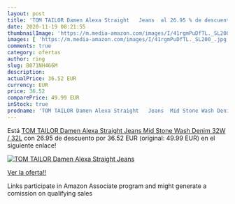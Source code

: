 ```yaml
---
layout: post
title: 'TOM TAILOR Damen Alexa Straight   Jeans  al 26.95 % de descuento'
date: 2020-11-19 08:21:55
thumbnailImage: 'https://m.media-amazon.com/images/I/41rgmPuDfTL._SL200_.jpg'
images: [ 'https://m.media-amazon.com/images/I/41rgmPuDfTL._SL200_.jpg' ]
comments: true
category: ofertas
author: ring
slug: B071NH466M
description:
actualPrice: 36.52 EUR
currency: EUR
price: 36.52
comparePrice: 49.99 EUR
inStock: true
prodname: 'TOM TAILOR Damen Alexa Straight   Jeans  Mid Stone Wash Denim  32W / 32L'
---
```


Está [TOM TAILOR Damen Alexa Straight   Jeans  Mid Stone Wash Denim  32W / 32L](https://www.amazon.de/dp/B071NH466M/?tag=tolees0ca-21) con 26.95 de descuento por 36.52 EUR (original: 49.99 EUR) en el siguiente enlace!

[![TOM TAILOR Damen Alexa Straight   Jeans ](https://m.media-amazon.com/images/I/41rgmPuDfTL._SL200_.jpg)](https://www.amazon.de/dp/B071NH466M/?tag=tolees0ca-21)

[Ver la oferta!!](https://www.amazon.de/dp/B071NH466M/?tag=tolees0ca-21)

Links participate in Amazon Associate program and might generate a comission on qualifying sales


